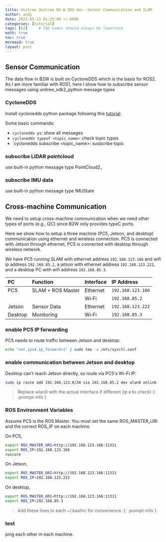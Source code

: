 ```yaml
---
title: Unitree Unitree B2-W EDU doc--Sensor Communication and SLAM
author: andy
date: 2025-05-13 01:33:00 +/-0080
categories: [tutorial]
tags: [b2]     # TAG names should always be lowercase
math: true
toc: true
mermaid: true
layout: post
---
```


## Sensor Communication
The data flow in B2W is built on CycloneDDS which is the basis for ROS2. As I am more familiar with ROS1, here I show how to subscribe sensor messages using unitree_sdk2_python message types

### CycloneDDS
Install cyclonedds python package following this [tutorial](https://cyclonedds.io/docs/cyclonedds-python/latest/intro.html).

Some basic commands:
 - `cyclonedds ps`: show all messages
 - `cyclonedds typeof <topic_name>`: check topic types
 - `cyclonedds subscribe <topic_name>: susbcribe topic

### subscribe LiDAR pointcloud
use built-in python message type PointCloud2_

### subscribe IMU data
use built-in python message type IMUState

## Cross-machine Communication
We need to setup cross-machine communication when we need other types of ports (e.g., I2C) since B2W only provides typeC ports. 

Here we show how to setup a three machine (PC5, Jetson, and desktop) communication using ethernet and wireless connection. PC5 is connected with Jetson through ethernet, PC5 is connected with desktop through wireless network.

We have PC5 running SLAM with ethernet address `192.168.123.166` and wifi ip address `192.168.85.2`, a jetson with ethernet address `192.168.123.222`, and a desktop PC with wifi address `192.168.85.3`. 

| PC      | Function            | Interface | IP Address         |
|:--------|:--------------------|:----------|:-------------------|
| PC5     | SLAM + ROS Master   | Ethernet  | `192.168.123.166`  |
|         |                     | Wi‑Fi     | `192.168.85.2`     |
| Jetson  | Sensor Data         | Ethernet  | `192.168.123.222`  |
| Desktop | Monitoring          | Wi‑Fi     | `192.168.85.3`     |

### enable PC5 IP forwarding
PC5 needs to route traffic between Jetson and desktop:
```bash
echo "net.ipv4.ip_forward=1" | sudo tee -a /etc/sysctl.conf
```

### enable communication between Jetson and desktop
Desktop can’t reach Jetson directly, so route via PC5's Wi-Fi IP:
```bash
sudo ip route add 192.168.123.0/24 via 192.168.85.2 dev wlan0 onlink
```

> Replace wlan0 with the actual interface if different (ip a to check)
{: .prompt-info }

### ROS Environment Variables
Assume PC5 is the ROS Master. You must set the same ROS_MASTER_URI and the correct ROS_IP on each machine.

On PC5,
```bash
export ROS_MASTER_URI=http://192.168.123.166:11311
export ROS_IP=192.168.123.166
roscore
```

On Jetson,
```bash
export ROS_MASTER_URI=http://192.168.123.166:11311
export ROS_IP=192.168.123.222
```

On desktop,
```bash
export ROS_MASTER_URI=http://192.168.123.166:11311
export ROS_IP=192.168.85.3
```

> Add these lines to each ~/.bashrc for convenience.
{: .prompt-info }

### test
ping each other in each machine.
